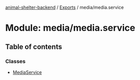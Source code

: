 [animal-shelter-backend](../README.md) / [Exports](../modules.md) / media/media.service

# Module: media/media.service

## Table of contents

### Classes

- [MediaService](../classes/media_media_service.MediaService.md)
